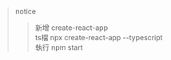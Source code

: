 > notice
>> 新增  create-react-app <name>\
>> ts檔  npx create-react-app <name> --typescript\
>> 執行  npm start
